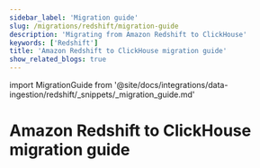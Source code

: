```yaml
---
sidebar_label: 'Migration guide'
slug: /migrations/redshift/migration-guide
description: 'Migrating from Amazon Redshift to ClickHouse'
keywords: ['Redshift']
title: 'Amazon Redshift to ClickHouse migration guide'
show_related_blogs: true
---
```


import MigrationGuide from '@site/docs/integrations/data-ingestion/redshift/_snippets/_migration_guide.md'

# Amazon Redshift to ClickHouse migration guide

<MigrationGuide/>